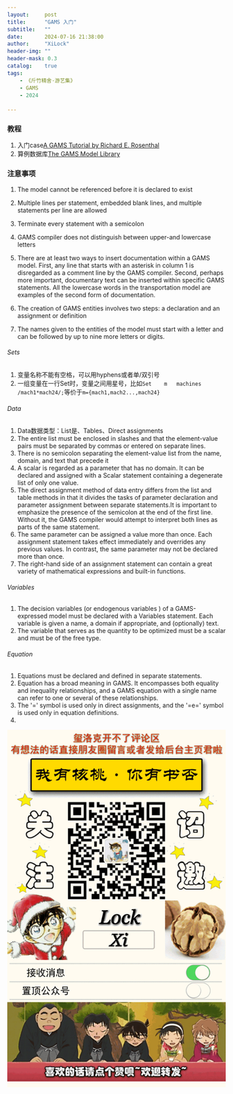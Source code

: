 ```yaml
---
layout:     post
title:      "GAMS 入门"
subtitle:   ""
date:       2024-07-16 21:38:00
author:     "XiLock"
header-img: ""
header-mask: 0.3
catalog:    true
tags:
    - 《斤竹精舍·游艺集》
    - GAMS
    - 2024

---
```



### 教程
1. 入门case[A GAMS Tutorial by Richard E. Rosenthal](https://www.gams.com/latest/docs/UG_Tutorial.html)
1. 算例数据库[The GAMS Model Library](https://www.gams.com/latest/gamslib_ml/libhtml/index.html#gamslib)

### 注意事项
1. The model cannot be referenced before it is declared to exist
1. Multiple lines per statement, embedded blank lines, and multiple statements per line are allowed
1. Terminate every statement with a semicolon
1. GAMS compiler does not distinguish between upper-and lowercase letters
1. There are at least two ways to insert documentation within a GAMS model. First, any line that starts with an asterisk in column 1 is disregarded as a comment line by the GAMS compiler. Second, perhaps more important, documentary text can be inserted within specific GAMS statements. All the lowercase words in the transportation model are examples of the second form of documentation.

1. The creation of GAMS entities involves two steps: a declaration and an assignment or definition
1. The names given to the entities of the model must start with a letter and can be followed by up to nine more letters or digits.

###### Sets
1. 变量名称不能有空格，可以用hyphens或者单/双引号
1. 一组变量在一行Set时，变量之间用星号，比如`Set    m   machines             /mach1*mach24/;`等价于`m={mach1,mach2...,mach24}`

###### Data
1. Data数据类型：List是、Tables、Direct assignments
1. The entire list must be enclosed in slashes and that the element-value pairs must be separated by commas or entered on separate lines.
1. There is no semicolon separating the element-value list from the name, domain, and text that precede it
1. A scalar is regarded as a parameter that has no domain. It can be declared and assigned with a Scalar statement containing a degenerate list of only one value.
1. The direct assignment method of data entry differs from the list and table methods in that it divides the tasks of parameter declaration and parameter assignment between separate statements.It is important to emphasize the presence of the semicolon at the end of the first line. Without it, the GAMS compiler would attempt to interpret both lines as parts of the same statement.
1. The same parameter can be assigned a value more than once. Each assignment statement takes effect immediately and overrides any previous values. In contrast, the same parameter may not be declared more than once. 
1. The right-hand side of an assignment statement can contain a great variety of mathematical expressions and built-in functions.

###### Variables
1. The decision variables (or endogenous variables ) of a GAMS-expressed model must be declared with a Variables statement. Each variable is given a name, a domain if appropriate, and (optionally) text.  
1. The variable that serves as the quantity to be optimized must be a scalar and must be of the free type. 

###### Equation
1. Equations must be declared and defined in separate statements. 
1. Equation has a broad meaning in GAMS. It encompasses both equality and inequality relationships, and a GAMS equation with a single name can refer to one or several of these relationships.
1. The '=' symbol is used only in direct assignments, and the '=e=' symbol is used only in equation definitions. 
1. 



![](/img/wc-tail.GIF)
